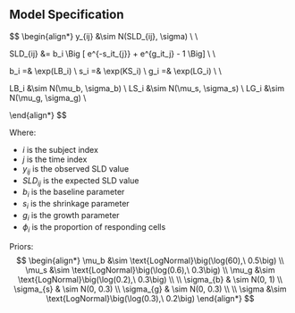 
## Model Specification



$$
\begin{align*}
y_{ij}  &\sim N(SLD_{ij}, \sigma) \\ \\


SLD_{ij} &= b_i \Big [ 
     e^{-s_it_{j}} + 
     e^{g_it_j} - 
     1
\Big] \\ \\


b_i =& \exp(LB_i) \\
s_i =& \exp(KS_i) \\
g_i =& \exp(LG_i) \\
\\

LB_i &\sim N(\mu_b, \sigma_b) \\
LS_i &\sim N(\mu_s, \sigma_s) \\
LG_i &\sim N(\mu_g, \sigma_g) \\

\end{align*}
$$

Where:
- $i$ is the subject index
- $j$ is the time index
- $y_{ij}$ is the observed SLD value
- $SLD_{ij}$ is the expected SLD value
- $b_i$ is the baseline parameter 
- $s_i$ is the shrinkage parameter
- $g_i$ is the growth parameter
- $\phi_i$ is the proportion of responding cells



Priors:
$$
\begin{align*}
\mu_b &\sim \text{LogNormal}\big(\log(60),\ 0.5\big) \\
\mu_s &\sim \text{LogNormal}\big(\log(0.6),\ 0.3\big) \\
\mu_g &\sim \text{LogNormal}\big(\log(0.2),\ 0.3\big) \\
 \\
\sigma_{b} & \sim N(0, 1) \\
\sigma_{s} & \sim N(0, 0.3) \\
\sigma_{g} & \sim N(0, 0.3) \\
\\
\sigma &\sim \text{LogNormal}\big(\log(0.3),\ 0.2\big)
\end{align*}
$$









